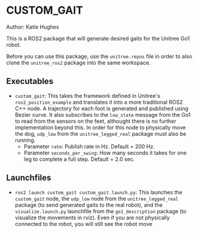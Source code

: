 # CUSTOM_GAIT
Author: Katie Hughes

This is a ROS2 package that will generate desired gaits for the Unitree Go1 robot.

Before you can use this package, use the `unitree.repos` file in order to also clone the `unitree_ros2` package into the same workspace.

## Executables
* `custom_gait`: This takes the framework defined in Unitree's `ros2_position_example` and translates it into a more traditional ROS2 C++ node. A trajectory for each foot is generated and published using Bezier curve. It also subscribes to the `low_state` message from the Go1 to read from the sensors on the feet, althought there is no further implementation beyond this. In order for this node to physically move the dog, `udp_low` from the `unitree_legged_real` package must also be running.
  * Parameter `rate`: Publish rate in Hz. Default = 200 Hz.
  * Parameter `seconds_per_swing`: How many seconds it takes for one leg to complete a full step. Default = 2.0 sec.

## Launchfiles
* `ros2 launch custom_gait custom_gait.launch.py`: This launches the `custom_gait` node, the `udp_low` node from the `unitree_legged_real` package (to send generated gaits to the real robot), and the `visualize.launch.py` launchfile from the `go1_description` package (to visualize the movements in rviz). Even if you are not physically connected to the robot, you will still see the robot move